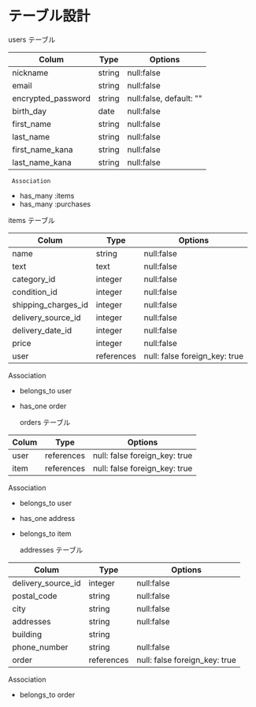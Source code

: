 # テーブル設計

  users テーブル

|Colum                |Type         |Options                                 |
|---------------------|-------------|----------------------------------------|
|nickname             |string       |null:false                              |
|email                |string       |null:false                              |
|encrypted_password   |string       |null:false, default: ""                 |
|birth_day            |date         |null:false                              |
|first_name           |string       |null:false                              |
|last_name            |string       |null:false                              |
|first_name_kana      |string       |null:false                              |
|last_name_kana       |string       |null:false                              |

     Association
-  has_many :items
-  has_many :purchases


  items テーブル

|Colum                   |Type         |Options                                 |
|------------------------|-------------|----------------------------------------|
|name                    |string       |null:false                              |
|text                    |text         |null:false                              |
|category_id             |integer      |null:false                              |
|condition_id            |integer      |null:false                              |
|shipping_charges_id     |integer      |null:false                              |
|delivery_source_id      |integer      |null:false                              |
|delivery_date_id        |integer      |null:false                              |
|price                   |integer      |null:false                              |
|user                    |references   |null: false foreign_key: true           |

   Association
- belongs_to user
- has_one order

 
  orders テーブル

|Colum                   |Type         |Options                                 |
|------------------------|-------------|----------------------------------------|
|user                    |references   |null: false foreign_key: true           |  
|item                    |references   |null: false foreign_key: true           |

 Association

- belongs_to user
- has_one address
- belongs_to item

  addresses テーブル

|Colum                   |Type         |Options                                 |
|------------------------|-------------|----------------------------------------|
|delivery_source_id           |integer      |null:false                              |
|postal_code             |string       |null:false                              |
|city                    |string       |null:false                              |
|addresses               |string       |null:false                              |
|building                |string       |                                        |
|phone_number            |string       |null:false                              |
|order               |references   |null: false foreign_key: true           |  

  Association

- belongs_to order